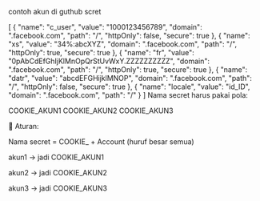 contoh akun di guthub scret 

[
  {
    "name": "c_user",
    "value": "1000123456789",
    "domain": ".facebook.com",
    "path": "/",
    "httpOnly": false,
    "secure": true
  },
  {
    "name": "xs",
    "value": "34%:abcXYZ",
    "domain": ".facebook.com",
    "path": "/",
    "httpOnly": true,
    "secure": true
  },
  {
    "name": "fr",
    "value": "0pAbCdEfGhIjKlMnOpQrStUvWxY.ZZZZZZZZZZ",
    "domain": ".facebook.com",
    "path": "/",
    "httpOnly": true,
    "secure": true
  },
  {
    "name": "datr",
    "value": "abcdEFGHijklMNOP",
    "domain": ".facebook.com",
    "path": "/",
    "httpOnly": false,
    "secure": true
  },
  {
    "name": "locale",
    "value": "id_ID",
    "domain": ".facebook.com",
    "path": "/"
  }
]
Nama secret harus pakai pola:

COOKIE_AKUN1
COOKIE_AKUN2
COOKIE_AKUN3


📌 Aturan:

Nama secret = COOKIE_ + Account (huruf besar semua)

akun1 → jadi COOKIE_AKUN1

akun2 → jadi COOKIE_AKUN2

akun3 → jadi COOKIE_AKUN3

